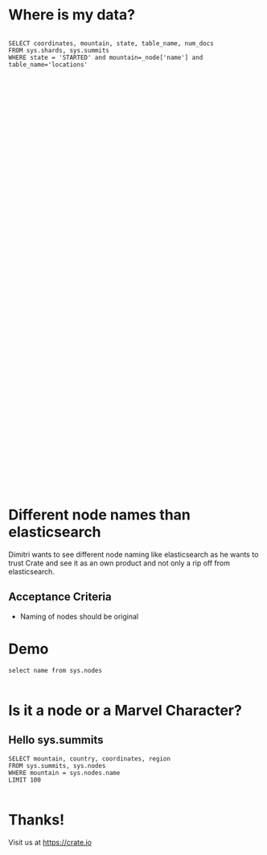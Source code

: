 # Where is my data?

<pre>
<code map-crate class="sql">
SELECT coordinates, mountain, state, table_name, num_docs 
FROM sys.shards, sys.summits
WHERE state = 'STARTED' and mountain=_node['name'] and table_name='locations'
</code>
</pre>


<div id="mapdiv" style="width: 1024px; height: 800px"></div>



# Different node names than elasticsearch

Dimitri wants to see different node naming like elasticsearch as he wants to trust Crate and see it as an own product and not only a rip off from elasticsearch.

## Acceptance Criteria

 * Naming of nodes should be original



# Demo
<pre>
<code data-crate class="sql">select name from sys.nodes
</code>
</pre>
<crate-result></crate-result>



# Is it a node or a Marvel Character?
## Hello sys.summits

<pre>
<code data-crate class="sql">SELECT mountain, country, coordinates, region 
FROM sys.summits, sys.nodes
WHERE mountain = sys.nodes.name
LIMIT 100
</code>
</pre>
<crate-result></crate-result>



# Thanks!
Visit us at https://crate.io

